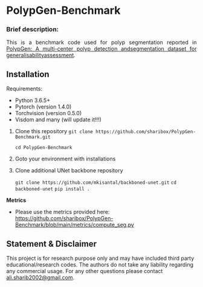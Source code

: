 # PolypGen-Benchmark

### Brief description:

<p align="justify">This is a benchmark code used for polyp segmentation reported in <a href="https://arxiv.org/pdf/2106.04463.pdf">PolypGen: A multi-center polyp detection andsegmentation dataset for generalisabilityassessment</a>.



## Installation
Requirements:

- Python 3.6.5+
- Pytorch (version 1.4.0)
- Torchvision (version 0.5.0)
- Visdom and many (will update it!!!)

1. Clone this repository
    `git clone https://github.com/sharibox/PolypGen-Benchmark.git`
    
    `cd PolypGen-Benchmark`

2. Goto your environment with installations

3. Clone additional UNet backbone repository
   
    `git clone https://github.com/mkisantal/backboned-unet.git`
    `cd backboned-unet`
    `pip install .`

**Metrics**
- Please use the metrics provided here: https://github.com/sharibox/PolypGen-Benchmark/blob/main/metrics/compute_seg.py
    
## Statement & Disclaimer
This project is for research purpose only and may have included third party educational/research codes. The authors do not take any liability regarding any commercial usage. For any other questions please contact [ali.sharib2002@gmail.com](mailto:ali.sharib2002@gmail.com).
